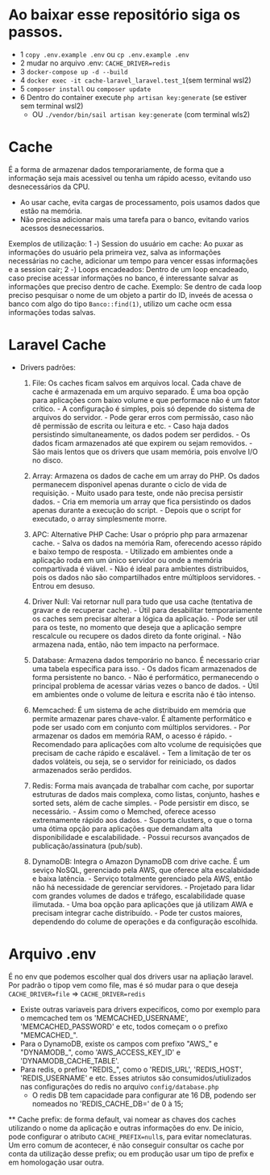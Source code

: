 # Ao baixar esse repositório siga os passos. 
 - 1 `copy .env.example .env` ou `cp .env.example .env`
 - 2 mudar no arquivo .env: `CACHE_DRIVER=redis`
 - 3 `docker-compose up -d --build`
 - 4 `docker exec -it cache-laravel_laravel.test_1`(sem terminal wsl2)
 - 5 `composer install` ou `composer update`
 - 6 Dentro do container execute `php artisan key:generate` (se estiver sem terminal wsl2)
    * OU  `./vendor/bin/sail artisan key:generate` (com terminal wls2)

# Cache

 É a forma de armazenar dados temporariamente, de forma que a informação seja mais acessivel ou tenha um rápido acesso, evitando uso desnecessários da CPU.
- Ao usar cache, evita cargas de processamento, pois usamos dados que estão na memória.
- Não precisa adicionar mais uma tarefa para o banco, evitando varios acessos desnecessarios.

Exemplos de utilização: 
    1 -) Session do usuário em cache: Ao puxar as informações do usuário pela primeira vez, salva as informações necessárias no cache, adicionar um tempo para vencer essas informações e a session cair;
    2 -) Loops encadeados: Dentro de um loop encadeado, caso precise acessar informações no banco, é interessante salvar as informações que preciso dentro de cache. Exemplo: Se dentro de cada loop preciso pesquisar o nome de um objeto a partir do ID, inveés de acessa o banco com algo do tipo `Banco::find(1)`, utilizo um cache ocm essa informações todas salvas.

# Laravel Cache

- Drivers padrões:
  1) File: Os caches ficam salvos em arquivos local. Cada chave de cache é armazenada em um arquivo separado.
      É uma boa opção para aplicações com baixo volume e que performace não é um fator crítico.
            - A configuração é simples, pois só depende do sistema de arquivos do servidor. 
            - Pode gerar erros com permissão, caso não dê permissão de escrita ou leitura e etc.
            - Caso haja dados persistindo simultaneamente, os dados podem ser perdidos.
            - Os dados ficam armazenados até que expirem ou sejam removidos.
            - São mais lentos que os drivers que usam memória, pois envolve I/O no disco.

  2) Array: Armazena os dados de cache em um array do PHP. Os dados permanecem disponivel apenas durante o ciclo de vida de requisição.
            - Muito usado para teste, onde não precisa persistir dados. 
            - Cria em memoria um array que fica persistindo os dados apenas durante a execução do script.
            - Depois que o script for executado, o array simplesmente morre.

  3) APC: Alternative PHP Cache: Usar o próprio php para armazenar cache.
            - Salva os dados na memória Ram, oferecendo acesso rápido e baixo tempo de resposta.
            - Utilizado em ambientes onde a aplicação roda em um único servidor ou onde a memória compartivada é viável.
            - Não é ideal para ambientes distribuidos, pois os dados não são compartilhados entre múltiploos servidores.
            - Entrou em desuso.

  4) Driver Null: Vai retornar null para tudo que usa cache (tentativa de gravar e de recuperar cache).
            - Útil para desabilitar temporariamente os caches sem precisar alterar a lógica da aplicação.
            - Pode ser util para os teste, no momento que deseja que a aplicação sempre rescalcule ou recupere os dados direto da fonte original.
            - Não armazena nada, então, não tem impacto na performace.

  5) Database: Armazena dados temporário no banco. É necessario criar uma tabela específica para isso.
            - Os dados ficam armazenados de forma persistente no banco.
            - Não é performático, permanecendo o principal problema de acessar várias vezes o banco de dados.
            - Útil em ambientes onde o volume de leitura e escrita não é tão intenso.

  6) Memcached: É um sistema de ache distribuido em memória que permite armazenar pares chave-valor. É altamente performático e pode ser usado com em conjunto com múltiplos servidores.
            - Por armazenar os dados em memória RAM, o acesso é rápido.
            - Recomendado para aplicações com alto vcolume de requisições que precisam de cache rápido e escalável.
            - Tem a limitação de ter os dados voláteis, ou seja, se o servidor for reiniciado, os dados armazenados serão perdidos.

  7) Redis: Forma mais avançada de trabalhar com cache, por suportar estruturas de dados mais complexa, como listas, conjunto, hashes e sorted sets, além de cache simples.
            - Pode persistir em disco, se necessário.
            - Assim como o Memched, oferece acesso extremamente rápido aos dados.
            - Suporta clusters, o que o torna uma ótima opção para aplicações que demandam alta disponibilidade e escalabilidade.
            - Possui recursos avançados de publicação/assinatura (pub/sub).

  8) DynamoDB: Integra o Amazon DynamoDB com drive cache. É um seviço NoSQL, gerenciado pela AWS, que oferece alta escalabidade e baixa latência. 
            - Serviço totalmente gerenciado pela AWS, então não há necessidade de gerenciar servidores.
            - Projetado para lidar com grandes volumes de dados e tráfego, escalabilidade quase ilimutada.
            - Uma boa opção para aplicações que já utilizam AWA e precisam integrar cache distribuído.
            - Pode ter custos maiores, dependendo do colume de operações e da configuração escolhida.

# Arquivo .env

  É no env que podemos escolher qual dos drivers usar na apliação laravel.
  Por padrão o tipop vem como file, mas é só mudar para o que deseja
  ` CACHE_DRIVER=file ` => ` CACHE_DRIVER=redis `

  * Existe outras variaveis para drivers expecificos, como por exemplo para o memcached tem os 'MEMCACHED_USERNAME', 'MEMCACHED_PASSWORD' e etc, todos começam o o prefixo "MEMCACHED_".
  * Para o DynamoDB, existe os campos com prefixo "AWS_" e "DYNAMODB_", como 'AWS_ACCESS_KEY_ID' e 'DYNAMODB_CACHE_TABLE'.
  * Para redis, o prefixo "REDIS_", como o 'REDIS_URL', 'REDIS_HOST', 'REDIS_USERNAME' e etc. Esses atriutos são consumidos/utiulizados nas configurações do redis no arquivo ``config/database.php``
      - O redis DB tem capacidade para configurar ate 16 DB, podendo ser nomeados no 'REDIS_CACHE_DB=' de 0 à 15;

  ** Cache prefix: de forma default, vai nomear as chaves dos caches utilizando o nome da aplicação e outras informações do env.
      De inicio, pode configurar o atributo `CACHE_PREFIX=null`s, para evitar nomeclaturas.
      Um erro comum de acontecer, é não conseguir consultar os cache por conta da utilização desse prefix; ou em produção usar um tipo de prefix e em homologação usar outra.